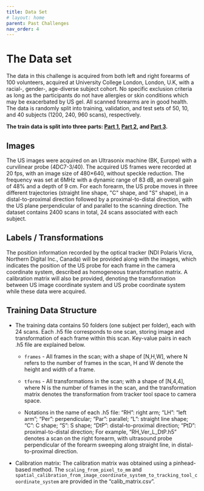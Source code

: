 ```yaml
---
title: Data Set
# layout: home
parent: Past Challenges
nav_order: 4
---
```


# The Data set

The data in this challenge is acquired from both left and right forearms of 100 volunteers, acquired at University College London, London, U.K, with a racial-, gender-, age-diverse subject cohort. No specific exclusion criteria as long as the participants do not have allergies or skin conditions which may be exacerbated by US gel. All scanned forearms are in good health. The data is randomly split into training, validation, and test sets of 50, 10, and 40 subjects (1200, 240, 960 scans), respectively.

**The train data is split into three parts: [Part 1](https://zenodo.org/doi/10.5281/zenodo.11178508), [Part 2](https://zenodo.org/doi/10.5281/zenodo.11180794), and [Part 3](https://zenodo.org/doi/10.5281/zenodo.11355499).**

## Images

The US images were acquired on an Ultrasonix machine (BK, Europe) with a curvilinear probe (4DC7-3/40). The acquired US frames were recorded at 20 fps, with an image size of 480×640, without speckle reduction. The frequency was set at 6MHz with a dynamic range of 83 dB, an overall gain of 48% and a depth of 9 cm. For each forearm, the US probe moves in three different trajectories (straight line shape, "C" shape, and "S" shape), in a distal-to-proximal direction followed by a proximal-to-distal direction, with the US plane perpendicular of and parallel to the scanning direction. The dataset contains 2400 scans in total, 24 scans associated with each subject.

## Labels / Transformations

The position information recorded by the optical tracker (NDI Polaris Vicra, Northern Digital Inc., Canada) will be provided along with the images, which indicates the position of the US probe for each frame in the camera coordinate system, described as homogeneous transformation matrix. A calibration matrix will also be provided, denoting the transformation between US image coordinate system and US probe coordinate system while these data were acquired.

## Training Data Structure 

* The training data contains 50 folders (one subject per folder), each with 24 scans. Each .h5 file corresponds to one scan, storing image and transformation of each frame within this scan. Key-value pairs in each .h5 file are explained below.

    * `frames`  - All frames in the scan; with a shape of [N,H,W], where N refers to the number of frames in the scan, H and W denote the height and width of a frame. 

    * `tforms` - All transformations in the scan; with a shape of [N,4,4], where N is the number of frames in the scan, and the transformation matrix denotes the transformation from tracker tool space to camera space. 

    * Notations in the name of each .h5 file: “RH”: right arm; “LH”: “left arm”; “Per”: perpendicular; “Par”: parallel; “L”: straight line shape; “C”: C shape; “S”: S shape; “DtP”: distal-to-proximal direction; “PtD”: proximal-to-distal direction; For example, “RH_Ver_L_DtP.h5” denotes a scan on the right forearm, with ultrasound probe perpendicular of the forearm sweeping along straight line, in distal-to-proximal direction.

* Calibration matrix: The calibration matrix was obtained using a pinhead-based method. The `scaling_from_pixel_to_mm` and `spatial_calibration_from_image_coordinate_system_to_tracking_tool_coordinate_system` are provided in the “calib_matrix.csv”. 
